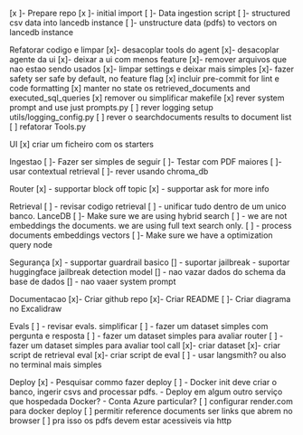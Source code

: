 [x ]- Prepare repo
[x ]- initial import
[ ]- Data ingestion script
    [ ]- structured csv data into lancedb instance
    [ ]- unstructure data (pdfs) to vectors on lancedb instance

Refatorar codigo e limpar
[x]- desacoplar tools do agent
[x]- desacoplar agente da ui
[x]- deixar a ui com menos feature
[x]- remover arquivos que nao estao sendo usados
[x]- limpar settings e deixar mais simples
    [x]- fazer safety ser safe by default, no feature flag
[x] incluir pre-commit for lint e code formatting
[x] manter no state os retrieved_documents and executed_sql_queries
[x] remover ou simplificar makefile
[x] rever system prompt and use just prompts.py
[ ] rever logging setup utils/logging_config.py
[ ] rever o searchdocuments results to document list
[ ] refatorar Tools.py


UI
[x] criar um ficheiro com os starters

Ingestao
[ ]- Fazer ser simples de seguir
[ ]- Testar com PDF maiores
[ ]- usar contextual retrieval
[ ]- rever usando chroma_db

Router
[x] - supportar block off topic
[x] - supportar ask for more info

Retrieval
[ ] - revisar codigo retrieval
[ ] - unificar tudo dentro de um unico banco. LanceDB
[ ]- Make sure we are using hybrid search
    [ ] - we are not embeddings the documents. we are using full text search only.
    [ ] - process documents embeddings vectors
[ ]- Make sure we have a optimization query node

Segurança
[x] - supportar guardrail basico
[] - suportar jailbreak
    - suportar huggingface jailbreak detection model
[] - nao vazar dados do schema da base de dados
[] - nao vaaer system prompt

Documentacao
[x]- Criar github repo
[x]- Criar README
[ ]- Criar diagrama no Excalidraw

Evals
[ ] - revisar evals. simplificar
[ ] - fazer um dataset simples com pergunta e resposta
[ ] - fazer um dataset simples para avaliar router
[ ] - fazer um dataset simples para avaliar tool call
[x]- criar dataset
[x]- criar script de retrieval eval
[x]- criar script de eval
   [ ] - usar langsmith? ou also no terminal mais simples


Deploy
[x] - Pesquisar commo fazer deploy
    [ ] - Docker init deve criar o banco, ingerir csvs and processar pdfs.
    - Deploy em algum outro serviço que hospedada Docker?
        - Conta Azure particular?
[ ] configurar render.com para docker deploy
[ ] permitir reference documents ser links que abrem no browser
    [ ] pra isso os pdfs devem estar acessiveis via http

